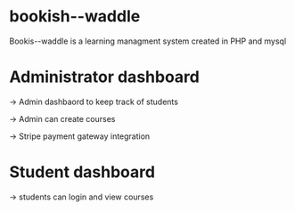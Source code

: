 # bookish--waddle
Bookis--waddle is a learning managment system created in PHP and mysql

# Administrator dashboard

-> Admin dashbaord to keep track of students

-> Admin can create courses

-> Stripe payment gateway integration

# Student dashboard

-> students can login and view courses

